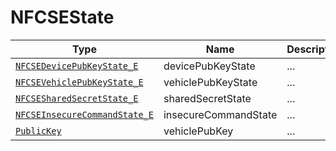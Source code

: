 # NFCSEState

Type|Name|Description|Repeated?
-|-|-|-
[`NFCSEDevicePubKeyState_E`](../enums/nfcsedevpubkstate_e)|devicePubKeyState|...|no
[`NFCSEVehiclePubKeyState_E`](../enums/nfcsevehpubkstate_e)|vehiclePubKeyState|...|no
[`NFCSESharedSecretState_E`](../enums/nfcsesharedsecstate_e)|sharedSecretState|...|no
[`NFCSEInsecureCommandState_E`](../enums/nfcseiseccmdstate_e)|insecureCommandState|...|no
[`PublicKey`](publickey)|vehiclePubKey|...|no